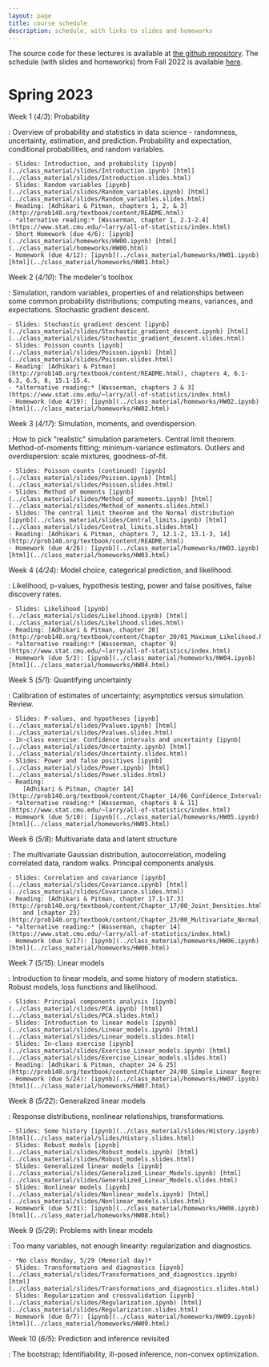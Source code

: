 ```yaml
---
layout: page
title: course schedule
description: schedule, with links to slides and homeworks
---
```


The source code for these lectures is available at
[the github repository](https://github.com/UOdsci/dsci345/).
The schedule (with slides and homeworks) from Fall 2022 is available [here](fall_2022_schedule.html).

# Spring 2023

Week 1 (*4/3*): Probability

: Overview of probability and statistics in data science -
    randomness, uncertainty, estimation, and prediction.
    Probability and expectation, conditional probabilities,
    and random variables.

    - Slides: Introduction, and probability [ipynb](../class_material/slides/Introduction.ipynb) [html](../class_material/slides/Introduction.slides.html)
    - Slides: Random variables [ipynb](../class_material/slides/Random_variables.ipynb) [html](../class_material/slides/Random_variables.slides.html)
    - Reading: [Adhikari & Pitman, chapters 1, 2, & 3](http://prob140.org/textbook/content/README.html)
    - *alternative reading:* [Wasserman, chapter 1, 2.1-2.4](https://www.stat.cmu.edu/~larry/all-of-statistics/index.html)
    - Short Homework (due 4/6): [ipynb](../class_material/homeworks/HW00.ipynb) [html](../class_material/homeworks/HW00.html)
    - Homework (due 4/12): [ipynb](../class_material/homeworks/HW01.ipynb) [html](../class_material/homeworks/HW01.html)

Week 2 (*4/10*): The modeler's toolbox

: Simulation, random variables, properties of and relationships between
    some common probability distributions; computing means,
    variances, and expectations. Stochastic gradient descent.

    - Slides: Stochastic gradient descent [ipynb](../class_material/slides/Stochastic_gradient_descent.ipynb) [html](../class_material/slides/Stochastic_gradient_descent.slides.html)
    - Slides: Poisson counts [ipynb](../class_material/slides/Poisson.ipynb) [html](../class_material/slides/Poisson.slides.html)
    - Reading: [Adhikari & Pitman](http://prob140.org/textbook/content/README.html), chapters 4, 6.1-6.3, 6.5, 8, 15.1-15.4.
    - *alternative reading:* [Wasserman, chapters 2 & 3](https://www.stat.cmu.edu/~larry/all-of-statistics/index.html)
    - Homework (due 4/19): [ipynb](../class_material/homeworks/HW02.ipynb) [html](../class_material/homeworks/HW02.html)

Week 3 (*4/17*): Simulation, moments, and overdispersion.

: How to pick "realistic" simulation parameters.
    Central limit theorem.
    Method-of-moments fitting; minimum-variance estimators.
    Outliers and overdispersion: scale mixtures, goodness-of-fit.

    - Slides: Poisson counts (continued) [ipynb](../class_material/slides/Poisson.ipynb) [html](../class_material/slides/Poisson.slides.html)
    - Slides: Method of moments [ipynb](../class_material/slides/Method_of_moments.ipynb) [html](../class_material/slides/Method_of_moments.slides.html)
    - Slides: The central limit theorem and the Normal distribution [ipynb](../class_material/slides/Central_limits.ipynb) [html](../class_material/slides/Central_limits.slides.html)
    - Reading: [Adhikari & Pitman, chapters 7, 12.1-2, 13.1-3, 14](http://prob140.org/textbook/content/README.html)
    - Homework (due 4/26): [ipynb](../class_material/homeworks/HW03.ipynb) [html](../class_material/homeworks/HW03.html)

Week 4 (*4/24*): Model choice, categorical prediction, and likelihood.

: Likelihood, p-values, hypothesis testing, power and false positives,
    false discovery rates.

    - Slides: Likelihood [ipynb](../class_material/slides/Likelihood.ipynb) [html](../class_material/slides/Likelihood.slides.html)
    - Reading: [Adhikari & Pitman, chapter 20](http://prob140.org/textbook/content/Chapter_20/01_Maximum_Likelihood.html)
    - *alternative reading:* [Wasserman, chapter 9](https://www.stat.cmu.edu/~larry/all-of-statistics/index.html)
    - Homework (due 5/3): [ipynb](../class_material/homeworks/HW04.ipynb) [html](../class_material/homeworks/HW04.html)

Week 5 (*5/1*): Quantifying uncertainty

: Calibration of estimates of uncertainty;
    asymptotics versus simulation. Review.

    - Slides: P-values, and hypotheses [ipynb](../class_material/slides/Pvalues.ipynb) [html](../class_material/slides/Pvalues.slides.html)
    - In-class exercise: Confidence intervals and uncertainty [ipynb](../class_material/slides/Uncertainty.ipynb) [html](../class_material/slides/Uncertainty.slides.html)
    - Slides: Power and false positives [ipynb](../class_material/slides/Power.ipynb) [html](../class_material/slides/Power.slides.html)
    - Reading:
        [Adhikari & Pitman, chapter 14](http://prob140.org/textbook/content/Chapter_14/06_Confidence_Intervals.html);
    - *alternative reading:* [Wasserman, chapters 8 & 11](https://www.stat.cmu.edu/~larry/all-of-statistics/index.html)
    - Homework (due 5/10): [ipynb](../class_material/homeworks/HW05.ipynb) [html](../class_material/homeworks/HW05.html)

<!--
    - Slides: Review [ipynb](../class_material/slides/Week_05_Review.ipynb) [html](../class_material/slides/Week_05_Review.slides.html)
-->

<!--
        [Adhikari & Pitman, chapter 20](http://prob140.org/textbook/content/Chapter_20/03_Prior_and_Posterior.html)
-->

Week 6 (*5/8*): Multivariate data and latent structure

: The multivariate Gaussian distribution, autocorrelation, modeling correlated data,
    random walks. Principal components analysis.

    - Slides: Correlation and covariance [ipynb](../class_material/slides/Covariance.ipynb) [html](../class_material/slides/Covariance.slides.html)
    - Reading: [Adhikari & Pitman, chapter 17.1-17.3](http://prob140.org/textbook/content/Chapter_17/00_Joint_Densities.html)
        and [chapter 23](http://prob140.org/textbook/content/Chapter_23/00_Multivariate_Normal_RVs.html)
    - *alternative reading:* [Wasserman, chapter 14](https://www.stat.cmu.edu/~larry/all-of-statistics/index.html)
    - Homework (due 5/17): [ipynb](../class_material/homeworks/HW06.ipynb) [html](../class_material/homeworks/HW06.html)

Week 7 (*5/15*): Linear models

: Introduction to linear models, and some history of modern statistics.
    Robust models, loss functions and likelihood.

    - Slides: Principal components analysis [ipynb](../class_material/slides/PCA.ipynb) [html](../class_material/slides/PCA.slides.html)
    - Slides: Introduction to linear models [ipynb](../class_material/slides/Linear_models.ipynb) [html](../class_material/slides/Linear_models.slides.html)
    - Slides: In-class exercise [ipynb](../class_material/slides/Exercise_Linear_models.ipynb) [html](../class_material/slides/Exercise_Linear_models.slides.html)
    - Reading: [Adhikari & Pitman, chapter 24 & 25](http://prob140.org/textbook/content/Chapter_24/00_Simple_Linear_Regression.html)
    - Homework (due 5/24): [ipynb](../class_material/homeworks/HW07.ipynb) [html](../class_material/homeworks/HW07.html)

Week 8 (*5/22*): Generalized linear models

: Response distributions, nonlinear relationships, transformations. <!-- Mixed models. -->

    - Slides: Some history [ipynb](../class_material/slides/History.ipynb) [html](../class_material/slides/History.slides.html)
    - Slides: Robust models [ipynb](../class_material/slides/Robust_models.ipynb) [html](../class_material/slides/Robust_models.slides.html)
    - Slides: Generalized linear models [ipynb](../class_material/slides/Generalized_Linear_Models.ipynb) [html](../class_material/slides/Generalized_Linear_Models.slides.html)
    - Slides: Nonlinear models [ipynb](../class_material/slides/Nonlinear_models.ipynb) [html](../class_material/slides/Nonlinear_models.slides.html)
    - Homework (due 5/31): [ipynb](../class_material/homeworks/HW08.ipynb) [html](../class_material/homeworks/HW08.html)

Week 9 (*5/29*): Problems with linear models

: Too many variables, not enough linearity: regularization and diagnostics.

    - *No class Monday, 5/29 (Memorial day)*
    - Slides: Transformations and diagnostics [ipynb](../class_material/slides/Transformations_and_diagnostics.ipynb) [html](../class_material/slides/Transformations_and_diagnostics.slides.html)
    - Slides: Regularization and crossvalidation [ipynb](../class_material/slides/Regularization.ipynb) [html](../class_material/slides/Regularization.slides.html)
    - Homework (due 6/7): [ipynb](../class_material/homeworks/HW09.ipynb) [html](../class_material/homeworks/HW09.html)

Week 10 (*6/5*): Prediction and inference revisited

: The bootstrap; Identifiability, ill-posed inference, non-convex optimization.

<!--
    - Slides: Uncertainty and the bootstrap [ipynb](../class_material/slides/Week_10_Uncertainty.ipynb) [html](../class_material/slides/Week_10_Uncertainty.slides.html)
    - Slides: Interpolation and ill-posedness [ipynb](../class_material/slides/Week_10_Ill_posedness.ipynb) [html](../class_material/slides/Week_10_Ill_posedness.slides.html)
    - Slides: Review [ipynb](../class_material/slides/Week_10_Review.ipynb) [html](../class_material/slides/Week_10_Review.slides.html)
    - Reading: 
        [Adhikari DeNero & Wagner, chapter 13](https://inferentialthinking.com/chapters/13/2/Bootstrap.html)
    - *alternative reading:* [Wasserman, chapter 8](https://www.stat.cmu.edu/~larry/all-of-statistics/index.html)
    - Final (due 12/8): [ipynb](../class_material/homeworks/HW10.ipynb) [html](../class_material/homeworks/HW10.html)
-->

